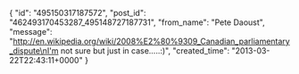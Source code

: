  {
   "id": "495150317187572",
   "post_id": "462493170453287_495148727187731",
   "from_name": "Pete Daoust",
   "message": "http://en.wikipedia.org/wiki/2008%E2%80%9309_Canadian_parliamentary_dispute\nI'm not sure but just in case.....:)",
   "created_time": "2013-03-22T22:43:11+0000"
 }
